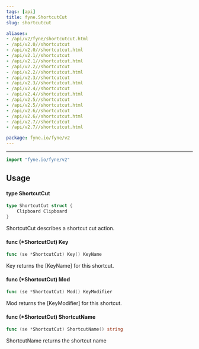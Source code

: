 ```yaml
---
tags: [api]
title: fyne.ShortcutCut
slug: shortcutcut

aliases:
- /api/v2/fyne/shortcutcut.html
- /api/v2.0//shortcutcut
- /api/v2.0//shortcutcut.html
- /api/v2.1//shortcutcut
- /api/v2.1//shortcutcut.html
- /api/v2.2//shortcutcut
- /api/v2.2//shortcutcut.html
- /api/v2.3//shortcutcut
- /api/v2.3//shortcutcut.html
- /api/v2.4//shortcutcut
- /api/v2.4//shortcutcut.html
- /api/v2.5//shortcutcut
- /api/v2.5//shortcutcut.html
- /api/v2.6//shortcutcut
- /api/v2.6//shortcutcut.html
- /api/v2.7//shortcutcut
- /api/v2.7//shortcutcut.html

package: fyne.io/fyne/v2
---
```



---
```go
import "fyne.io/fyne/v2"
```

## Usage

#### type ShortcutCut

```go
type ShortcutCut struct {
	Clipboard Clipboard
}
```

ShortcutCut describes a shortcut cut action.

#### func (*ShortcutCut) Key

```go
func (se *ShortcutCut) Key() KeyName
```
Key returns the [KeyName] for this shortcut.

#### func (*ShortcutCut) Mod

```go
func (se *ShortcutCut) Mod() KeyModifier
```
Mod returns the [KeyModifier] for this shortcut.

#### func (*ShortcutCut) ShortcutName

```go
func (se *ShortcutCut) ShortcutName() string
```
ShortcutName returns the shortcut name
